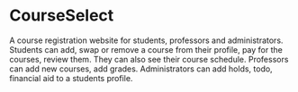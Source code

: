 # CourseSelect
A course registration website for students, professors and administrators. Students can add, swap or remove a course from their profile, pay for the courses, review them. They can also see their course schedule. Professors can add new courses, add grades. Administrators can add holds, todo, financial aid to a students profile.
